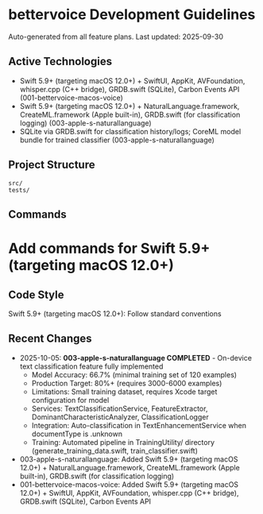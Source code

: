 # bettervoice Development Guidelines

Auto-generated from all feature plans. Last updated: 2025-09-30

## Active Technologies
- Swift 5.9+ (targeting macOS 12.0+) + SwiftUI, AppKit, AVFoundation, whisper.cpp (C++ bridge), GRDB.swift (SQLite), Carbon Events API (001-bettervoice-macos-voice)
- Swift 5.9+ (targeting macOS 12.0+) + NaturalLanguage.framework, CreateML.framework (Apple built-in), GRDB.swift (for classification logging) (003-apple-s-naturallanguage)
- SQLite via GRDB.swift for classification history/logs; CoreML model bundle for trained classifier (003-apple-s-naturallanguage)

## Project Structure
```
src/
tests/
```

## Commands
# Add commands for Swift 5.9+ (targeting macOS 12.0+)

## Code Style
Swift 5.9+ (targeting macOS 12.0+): Follow standard conventions

## Recent Changes
- 2025-10-05: **003-apple-s-naturallanguage COMPLETED** - On-device text classification feature fully implemented
  - Model Accuracy: 66.7% (minimal training set of 120 examples)
  - Production Target: 80%+ (requires 3000-6000 examples)
  - Limitations: Small training dataset, requires Xcode target configuration for model
  - Services: TextClassificationService, FeatureExtractor, DominantCharacteristicAnalyzer, ClassificationLogger
  - Integration: Auto-classification in TextEnhancementService when documentType is .unknown
  - Training: Automated pipeline in TrainingUtility/ directory (generate_training_data.swift, train_classifier.swift)
- 003-apple-s-naturallanguage: Added Swift 5.9+ (targeting macOS 12.0+) + NaturalLanguage.framework, CreateML.framework (Apple built-in), GRDB.swift (for classification logging)
- 001-bettervoice-macos-voice: Added Swift 5.9+ (targeting macOS 12.0+) + SwiftUI, AppKit, AVFoundation, whisper.cpp (C++ bridge), GRDB.swift (SQLite), Carbon Events API

<!-- MANUAL ADDITIONS START -->
<!-- MANUAL ADDITIONS END -->

